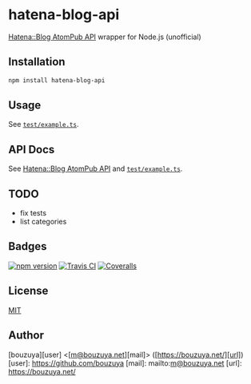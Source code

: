# hatena-blog-api

[Hatena::Blog AtomPub API](http://developer.hatena.ne.jp/ja/documents/blog/apis/atom) wrapper for Node.js (unofficial)

## Installation

```bash
npm install hatena-blog-api
```

## Usage

See [`test/example.ts`](test/example.ts).

## API Docs

See [Hatena::Blog AtomPub API](http://developer.hatena.ne.jp/ja/documents/blog/apis/atom) and [`test/example.ts`](test/example.ts).

## TODO

- fix tests
- list categories

## Badges

[![npm version][npm-badge-url]][npm-url]
[![Travis CI][travisci-badge-url]][travisci-url]
[![Coveralls][coveralls-badge-url]][coveralls-url]

[coveralls-badge-url]: https://img.shields.io/coveralls/github/bouzuya/node-hatena-blog-api.svg
[coveralls-url]: https://coveralls.io/github/bouzuya/node-hatena-blog-api
[npm-badge-url]: https://img.shields.io/npm/v/hatena-blog-api.svg
[npm-url]: https://www.npmjs.com/package/hatena-blog-api
[travisci-badge-url]: https://img.shields.io/travis/bouzuya/node-hatena-blog-api.svg
[travisci-url]: https://travis-ci.org/bouzuya/node-hatena-blog-api

## License

[MIT](LICENSE)

## Author

[bouzuya][user] &lt;[m@bouzuya.net][mail]&gt; ([https://bouzuya.net/][url])
[user]: https://github.com/bouzuya
[mail]: mailto:m@bouzuya.net
[url]: https://bouzuya.net/
